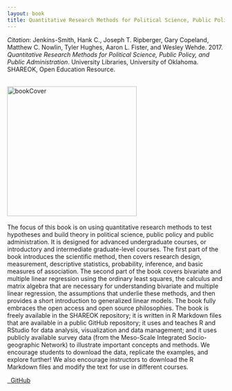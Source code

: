 ```yaml
---
layout: book
title: Quantitative Research Methods for Political Science, Public Policy, and Public Administration
---
```


_Citation_: Jenkins-Smith, Hank C., Joseph T. Ripberger,  Gary Copeland, Matthew C. Nowlin,  Tyler Hughes, Aaron L. Fister, and Wesley Wehde. 2017. _Quantitative Research Methods for Political Science, Public Policy, and Public Administration_. University Libraries, University of Oklahoma. SHAREOK, Open Education Resource.

<br />
<img align="middle" width="300" src="{{ site.url }}/images/statesBook.jpg" alt="bookCover">
<br />

<br />
The focus of this book is on using quantitative research methods to test hypotheses and build theory in political science, public policy and public administration. It is designed for advanced undergraduate courses, or introductory and intermediate graduate-level courses. The first part of the book introduces the scientific method, then covers research design, measurement, descriptive statistics, probability, inference, and basic measures of association. The second part of the book covers bivariate and multiple linear regression using the ordinary least squares, the calculus and matrix algebra that are necessary for understanding bivariate and multiple linear regression, the assumptions that underlie these methods, and then provides a short introduction to generalized linear models. The book fully embraces the open access and open source philosophies. The book is freely available in the SHAREOK repository; it is written in R Markdown files that are available in a public GitHub repository; it uses and teaches R and RStudio for data analysis, visualization and data management; and it uses publicly available survey data (from the Meso-Scale Integrated Socio-geographic Network) to illustrate important concepts and methods. We encourage students to download the data, replicate the examples, and explore further! We also encourage instructors to download the R Markdown files and modify the text for use in different courses.

<p><a href="https://shareok.org/handle/11244/52244"><i class="fa fa-file-book"></i>&nbsp;<book website></a><a href="https://github.com/ripberjt/qrmtextbook
"><i class="fa fa-github"></i>&nbsp;GitHub</a></p>
